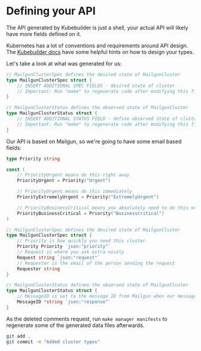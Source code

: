 # Defining your API

The API generated by Kubebuilder is just a shell, your actual API will likely have more fields defined on it.

Kubernetes has a lot of conventions and requirements around API design. 
The [Kubebuilder docs][apidesign] have some helpful hints on how to design your types.

[apidesign]: https://book.kubebuilder.io/cronjob-tutorial/api-design.html#designing-an-api


Let's take a look at what was generated for us: 

```go
// MailgunClusterSpec defines the desired state of MailgunCluster
type MailgunClusterSpec struct {
	// INSERT ADDITIONAL SPEC FIELDS - desired state of cluster
	// Important: Run "make" to regenerate code after modifying this file
}

// MailgunClusterStatus defines the observed state of MailgunCluster
type MailgunClusterStatus struct {
	// INSERT ADDITIONAL STATUS FIELD - define observed state of cluster
	// Important: Run "make" to regenerate code after modifying this file
}
```

Our API is based on Mailgun, so we're going to have some email based fields:

```go
type Priority string

const (
	// PriorityUrgent means do this right away
	PriorityUrgent = Priority("Urgent")

	// PriorityUrgent means do this immediately
	PriorityExtremelyUrgent = Priority("ExtremelyUrgent")

	// PriorityBusinessCritical means you absolutely need to do this now
	PriorityBusinessCritical = Priority("BusinessCritical")
)

// MailgunClusterSpec defines the desired state of MailgunCluster
type MailgunClusterSpec struct {
	// Priority is how quickly you need this cluster
	Priority Priority `json:"priority"`
	// Request is where you ask extra nicely
	Request string `json:"request"`
    // Requester is the email of the person sending the request
    Requester string
}

// MailgunClusterStatus defines the observed state of MailgunCluster
type MailgunClusterStatus struct {
	// MessageID is set to the message ID from Mailgun when our message has been sent
	MessageID *string `json:"response"`
}
```

As the deleted comments request, run `make manager manifests` to regenerate some of the generated data files afterwards.

```bash
git add .
git commit -m "Added cluster types"
```

